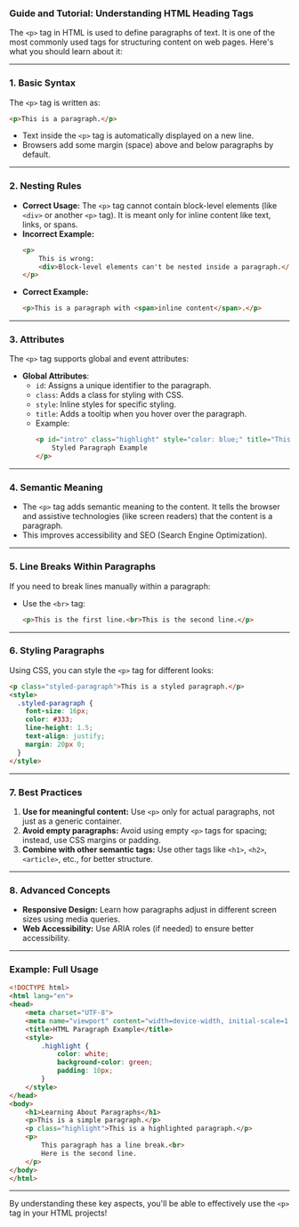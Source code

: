 ### **Guide and Tutorial: Understanding HTML Heading Tags**

The `<p>` tag in HTML is used to define paragraphs of text. It is one of the most commonly used tags for structuring content on web pages. Here's what you should learn about it:

---

### **1. Basic Syntax**
The `<p>` tag is written as:
```html
<p>This is a paragraph.</p>
```

- Text inside the `<p>` tag is automatically displayed on a new line.
- Browsers add some margin (space) above and below paragraphs by default.

---

### **2. Nesting Rules**
- **Correct Usage:** The `<p>` tag cannot contain block-level elements (like `<div>` or another `<p>` tag). It is meant only for inline content like text, links, or spans.
- **Incorrect Example:**
  ```html
  <p>
      This is wrong:
      <div>Block-level elements can't be nested inside a paragraph.</div>
  </p>
  ```
- **Correct Example:**
  ```html
  <p>This is a paragraph with <span>inline content</span>.</p>
  ```

---

### **3. Attributes**
The `<p>` tag supports global and event attributes:
- **Global Attributes**: 
  - `id`: Assigns a unique identifier to the paragraph.
  - `class`: Adds a class for styling with CSS.
  - `style`: Inline styles for specific styling.
  - `title`: Adds a tooltip when you hover over the paragraph.
  - Example:
    ```html
    <p id="intro" class="highlight" style="color: blue;" title="This is a tooltip.">
        Styled Paragraph Example
    </p>
    ```

---

### **4. Semantic Meaning**
- The `<p>` tag adds semantic meaning to the content. It tells the browser and assistive technologies (like screen readers) that the content is a paragraph.
- This improves accessibility and SEO (Search Engine Optimization).

---

### **5. Line Breaks Within Paragraphs**
If you need to break lines manually within a paragraph:
- Use the `<br>` tag:
  ```html
  <p>This is the first line.<br>This is the second line.</p>
  ```

---

### **6. Styling Paragraphs**
Using CSS, you can style the `<p>` tag for different looks:
```html
<p class="styled-paragraph">This is a styled paragraph.</p>
<style>
  .styled-paragraph {
    font-size: 16px;
    color: #333;
    line-height: 1.5;
    text-align: justify;
    margin: 20px 0;
  }
</style>
```

---

### **7. Best Practices**
1. **Use for meaningful content:** Use `<p>` only for actual paragraphs, not just as a generic container.
2. **Avoid empty paragraphs:** Avoid using empty `<p>` tags for spacing; instead, use CSS margins or padding.
3. **Combine with other semantic tags:** Use other tags like `<h1>`, `<h2>`, `<article>`, etc., for better structure.

---

### **8. Advanced Concepts**
- **Responsive Design:** Learn how paragraphs adjust in different screen sizes using media queries.
- **Web Accessibility:** Use ARIA roles (if needed) to ensure better accessibility.

---

### Example: Full Usage
```html
<!DOCTYPE html>
<html lang="en">
<head>
    <meta charset="UTF-8">
    <meta name="viewport" content="width=device-width, initial-scale=1.0">
    <title>HTML Paragraph Example</title>
    <style>
        .highlight {
            color: white;
            background-color: green;
            padding: 10px;
        }
    </style>
</head>
<body>
    <h1>Learning About Paragraphs</h1>
    <p>This is a simple paragraph.</p>
    <p class="highlight">This is a highlighted paragraph.</p>
    <p>
        This paragraph has a line break.<br>
        Here is the second line.
    </p>
</body>
</html>
```

---

By understanding these key aspects, you'll be able to effectively use the `<p>` tag in your HTML projects!